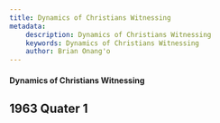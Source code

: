 ```yaml
---
title: Dynamics of Christians Witnessing
metadata:
    description: Dynamics of Christians Witnessing
    keywords: Dynamics of Christians Witnessing
    author: Brian Onang'o
---
```


#### Dynamics of Christians Witnessing

## 1963 Quater 1
